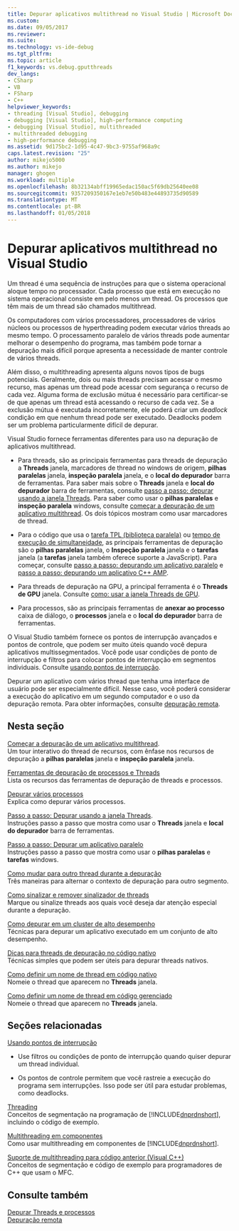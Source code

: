```yaml
---
title: Depurar aplicativos multithread no Visual Studio | Microsoft Docs
ms.custom: 
ms.date: 09/05/2017
ms.reviewer: 
ms.suite: 
ms.technology: vs-ide-debug
ms.tgt_pltfrm: 
ms.topic: article
f1_keywords: vs.debug.gputthreads
dev_langs:
- CSharp
- VB
- FSharp
- C++
helpviewer_keywords:
- threading [Visual Studio], debugging
- debugging [Visual Studio], high-performance computing
- debugging [Visual Studio], multithreaded
- multithreaded debugging
- high-performance debugging
ms.assetid: 9d175bc2-1d95-4c47-9bc3-9755af968a9c
caps.latest.revision: "25"
author: mikejo5000
ms.author: mikejo
manager: ghogen
ms.workload: multiple
ms.openlocfilehash: 8b32134abff19965edac150ac5f69db25640ee08
ms.sourcegitcommit: 9357209350167e1eb7e50b483e44893735d90589
ms.translationtype: MT
ms.contentlocale: pt-BR
ms.lasthandoff: 01/05/2018
---
```

# <a name="debug-multithreaded-applications-in-visual-studio"></a>Depurar aplicativos multithread no Visual Studio
Um thread é uma sequência de instruções para que o sistema operacional aloque tempo no processador. Cada processo que está em execução no sistema operacional consiste em pelo menos um thread. Os processos que têm mais de um thread são chamados multithread.  
  
Os computadores com vários processadores, processadores de vários núcleos ou processos de hyperthreading podem executar vários threads ao mesmo tempo. O processamento paralelo de vários threads pode aumentar melhorar o desempenho do programa, mas também pode tornar a depuração mais difícil porque apresenta a necessidade de manter controle de vários threads.  
  
Além disso, o multithreading apresenta alguns novos tipos de bugs potenciais. Geralmente, dois ou mais threads precisam acessar o mesmo recurso, mas apenas um thread pode acessar com segurança o recurso de cada vez. Alguma forma de exclusão mútua é necessário para certificar-se de que apenas um thread está acessando o recurso de cada vez. Se a exclusão mútua é executada incorretamente, ele poderá criar um *deadlock* condição em que nenhum thread pode ser executado. Deadlocks podem ser um problema particularmente difícil de depurar.

Visual Studio fornece ferramentas diferentes para uso na depuração de aplicativos multithread.

- Para threads, são as principais ferramentas para threads de depuração a **Threads** janela, marcadores de thread no windows de origem, **pilhas paralelas** janela, **inspeção paralela** janela, e o **local do depurador** barra de ferramentas. Para saber mais sobre o **Threads** janela e **local do depurador** barra de ferramentas, consulte [passo a passo: depurar usando a janela Threads](../debugger/how-to-use-the-threads-window.md). Para saber como usar o **pilhas paralelas** e **inspeção paralela** windows, consulte [começar a depuração de um aplicativo multithread](../debugger/get-started-debugging-multithreaded-apps.md). Os dois tópicos mostram como usar marcadores de thread.
  
- Para o código que usa o [tarefa TPL (biblioteca paralela)](/dotnet/standard/parallel-programming/task-parallel-library-tpl) ou [tempo de execução de simultaneidade](/cpp/parallel/concrt/concurrency-runtime/), as principais ferramentas de depuração são o **pilhas paralelas** janela, o **Inspeção paralela** janela e o **tarefas** janela (a **tarefas** janela também oferece suporte a JavaScript). Para começar, consulte [passo a passo: depurando um aplicativo paralelo](../debugger/walkthrough-debugging-a-parallel-application.md) e [passo a passo: depurando um aplicativo C++ AMP](/cpp/parallel/amp/walkthrough-debugging-a-cpp-amp-application). 

- Para threads de depuração na GPU, a principal ferramenta é o **Threads de GPU** janela. Consulte [como: usar a janela Threads de GPU](../debugger/how-to-use-the-gpu-threads-window.md).  

- Para processos, são as principais ferramentas de **anexar ao processo** caixa de diálogo, o **processos** janela e o **local do depurador** barra de ferramentas.  
  
O Visual Studio também fornece os pontos de interrupção avançados e pontos de controle, que podem ser muito úteis quando você depura aplicativos multissegmentados. Você pode usar condições de ponto de interrupção e filtros para colocar pontos de interrupção em segmentos individuais. Consulte [usando pontos de interrupção](../debugger/using-breakpoints.md). 
  
Depurar um aplicativo com vários thread que tenha uma interface de usuário pode ser especialmente difícil. Nesse caso, você poderá considerar a execução do aplicativo em um segundo computador e o uso da depuração remota. Para obter informações, consulte [depuração remota](../debugger/remote-debugging.md).  
  
## <a name="in-this-section"></a>Nesta seção
 [Começar a depuração de um aplicativo multithread](../debugger/get-started-debugging-multithreaded-apps.md).  
 Um tour interativo do thread de recursos, com ênfase nos recursos de depuração a **pilhas paralelas** janela e **inspeção paralela** janela.

 [Ferramentas de depuração de processos e Threads](../debugger/debug-threads-and-processes.md)  
 Lista os recursos das ferramentas de depuração de threads e processos.  
  
 [Depurar vários processos](../debugger/debug-multiple-processes.md)  
 Explica como depurar vários processos.

 [Passo a passo: Depurar usando a janela Threads](../debugger/how-to-use-the-threads-window.md).  
 Instruções passo a passo que mostra como usar o **Threads** janela e **local do depurador** barra de ferramentas. 

 [Passo a passo: Depurar um aplicativo paralelo](../debugger/walkthrough-debugging-a-parallel-application.md)  
 Instruções passo a passo que mostra como usar o **pilhas paralelas** e **tarefas** windows.  
  
 [Como mudar para outro thread durante a depuração](../debugger/how-to-switch-to-another-thread-while-debugging.md)  
 Três maneiras para alternar o contexto de depuração para outro segmento.  
  
 [Como sinalizar e remover sinalizador de threads](../debugger/how-to-flag-and-unflag-threads.md)  
 Marque ou sinalize threads aos quais você deseja dar atenção especial durante a depuração.    
  
 [Como depurar em um cluster de alto desempenho](../debugger/how-to-debug-on-a-high-performance-cluster.md)  
 Técnicas para depurar um aplicativo executado em um conjunto de alto desempenho.  

 [Dicas para threads de depuração no código nativo](../debugger/tips-for-debugging-threads-in-native-code.md)  
 Técnicas simples que podem ser úteis para depurar threads nativos. 

 [Como definir um nome de thread em código nativo](../debugger/how-to-set-a-thread-name-in-native-code.md)  
 Nomeie o thread que aparecem no **Threads** janela.  
  
 [Como definir um nome de thread em código gerenciado](../debugger/how-to-set-a-thread-name-in-managed-code.md)  
 Nomeie o thread que aparecem no **Threads** janela. 
  
## <a name="related-sections"></a>Seções relacionadas  
 [Usando pontos de interrupção](../debugger/using-breakpoints.md)

 - Use filtros ou condições de ponto de interrupção quando quiser depurar um thread individual.  
  
 - Os pontos de controle permitem que você rastreie a execução do programa sem interrupções. Isso pode ser útil para estudar problemas, como deadlocks.  
  
 [Threading](/dotnet/standard/threading/index)  
 Conceitos de segmentação na programação de [!INCLUDE[dnprdnshort](../code-quality/includes/dnprdnshort_md.md)], incluindo o código de exemplo.  
  
 [Multithreading em componentes](http://msdn.microsoft.com/Library/2fc31e68-fb71-4544-b654-0ce720478779)  
 Como usar multithreading em componentes de [!INCLUDE[dnprdnshort](../code-quality/includes/dnprdnshort_md.md)].  
  
 [Suporte de multithreading para código anterior (Visual C++)](/cpp/parallel/multithreading/multithreading-support-for-older-code-visual-cpp)  
 Conceitos de segmentação e código de exemplo para programadores de C++ que usam o MFC.  
  
## <a name="see-also"></a>Consulte também  
 [Depurar Threads e processos](../debugger/debug-threads-and-processes.md)   
 [Depuração remota](../debugger/remote-debugging.md)